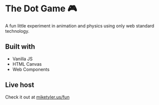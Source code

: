 # The Dot Game 🎮

A fun little experiment in animation and physics using only web standard technology.

## Built with

* Vanilla JS
* HTML Canvas
* Web Components

## Live host

Check it out at [miketyler.us/fun](https://www.miketyler.us/fun)